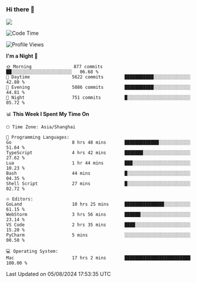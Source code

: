 ### Hi there 👋

<!--
**JJAYCHEN1e/jjaychen1e** is a ✨ _special_ ✨ repository because its `README.md` (this file) appears on your GitHub profile.

Here are some ideas to get you started:

- 🔭 I’m currently working on ...
- 🌱 I’m currently learning ...
- 👯 I’m looking to collaborate on ...
- 🤔 I’m looking for help with ...
- 💬 Ask me about ...
- 📫 How to reach me: ...
- 😄 Pronouns: ...
- ⚡ Fun fact: ...
-->

[![](https://github-readme-stats.vercel.app/api?username=jjaychen1e&show_icons=true)](https://github.com/jjaychen1e/github-readme-stats?count_private=true)

<!--START_SECTION:waka-->
![Code Time](http://img.shields.io/badge/Code%20Time-1%2C321%20hrs%2029%20mins-blue)

![Profile Views](http://img.shields.io/badge/Profile%20Views-7-blue)

**I'm a Night 🦉** 

```text
🌞 Morning                877 commits         ██░░░░░░░░░░░░░░░░░░░░░░░   06.68 % 
🌆 Daytime                5622 commits        ███████████░░░░░░░░░░░░░░   42.80 % 
🌃 Evening                5886 commits        ███████████░░░░░░░░░░░░░░   44.81 % 
🌙 Night                  751 commits         █░░░░░░░░░░░░░░░░░░░░░░░░   05.72 % 
```


📊 **This Week I Spent My Time On** 

```text
🕑︎ Time Zone: Asia/Shanghai

💬 Programming Languages: 
Go                       8 hrs 48 mins       █████████████░░░░░░░░░░░░   51.64 % 
TypeScript               4 hrs 42 mins       ███████░░░░░░░░░░░░░░░░░░   27.62 % 
Lua                      1 hr 44 mins        ███░░░░░░░░░░░░░░░░░░░░░░   10.23 % 
Bash                     44 mins             █░░░░░░░░░░░░░░░░░░░░░░░░   04.35 % 
Shell Script             27 mins             █░░░░░░░░░░░░░░░░░░░░░░░░   02.72 % 

🔥 Editors: 
GoLand                   10 hrs 25 mins      ███████████████░░░░░░░░░░   61.15 % 
WebStorm                 3 hrs 56 mins       ██████░░░░░░░░░░░░░░░░░░░   23.14 % 
VS Code                  2 hrs 35 mins       ████░░░░░░░░░░░░░░░░░░░░░   15.20 % 
PyCharm                  5 mins              ░░░░░░░░░░░░░░░░░░░░░░░░░   00.50 % 

💻 Operating System: 
Mac                      17 hrs 2 mins       █████████████████████████   100.00 % 
```


 Last Updated on 05/08/2024 17:53:35 UTC
<!--END_SECTION:waka-->
